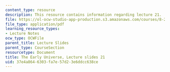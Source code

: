 ```yaml
---
content_type: resource
description: This resource contains information regarding lecture 21.
file: https://ol-ocw-studio-app-production.s3.amazonaws.com/courses/8-286-the-early-universe-fall-2013/37e4a8646303fa7e57d23e6ddcc638ce_MIT8_286F13_lec21.pdf
file_type: application/pdf
learning_resource_types:
- Lecture Notes
ocw_type: OCWFile
parent_title: Lecture Slides
parent_type: CourseSection
resourcetype: Document
title: The Early Universe, Lecture slides 21
uid: 37e4a864-6303-fa7e-57d2-3e6ddcc638ce
---
```

